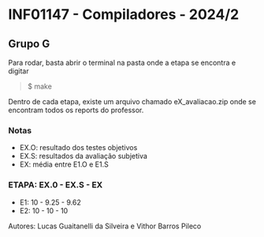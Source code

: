 # INF01147 - Compiladores - 2024/2
## Grupo G


Para rodar, basta abrir o terminal na pasta onde a etapa se encontra e digitar 
> $ make

Dentro de cada etapa, existe um arquivo chamado eX_avaliacao.zip onde se encontram todos os reports do professor.

### Notas
- EX.O: resultado dos testes objetivos
- EX.S: resultados da avaliação subjetiva
- EX: média entre E1.O e E1.S

### ETAPA: EX.0 - EX.S - EX

- E1: 10 - 9.25 - 9.62
- E2: 10 - 10 - 10

Autores: Lucas Guaitanelli da Silveira e Vithor Barros Pileco

